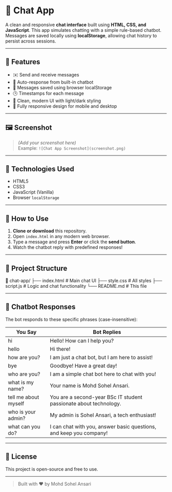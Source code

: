 # 💬 Chat App

A clean and responsive **chat interface** built using **HTML, CSS, and JavaScript**. This app simulates chatting with a simple rule-based chatbot. Messages are saved locally using **localStorage**, allowing chat history to persist across sessions.

---

## 🌟 Features

- ✉️ Send and receive messages
- 🤖 Auto-response from built-in chatbot
- 💾 Messages saved using browser localStorage
- 🕒 Timestamps for each message
- 🧼 Clean, modern UI with light/dark styling
- 📱 Fully responsive design for mobile and desktop

---

## 🖼️ Screenshot

> *(Add your screenshot here)*  
> Example: `![Chat App Screenshot](screenshot.png)`

---

## 🔧 Technologies Used

- HTML5
- CSS3
- JavaScript (Vanilla)
- Browser `localStorage`

---

## 🚀 How to Use

1. **Clone or download** this repository.
2. Open `index.html` in any modern web browser.
3. Type a message and press **Enter** or click the **send button**.
4. Watch the chatbot reply with predefined responses!

---

## 📁 Project Structure

📁 chat-app/
├── index.html # Main chat UI
├── style.css # All styles
├── script.js # Logic and chat functionality
└── README.md # This file

---

## 🤖 Chatbot Responses

The bot responds to these specific phrases (case-insensitive):

| You Say                | Bot Replies                                     |
|------------------------|-------------------------------------------------|
| hi                    | Hello! How can I help you?                      |
| hello                 | Hi there!                                       |
| how are you?          | I am just a chat bot, but I am here to assist! |
| bye                   | Goodbye! Have a great day!                      |
| who are you?          | I am a simple chat bot here to chat with you!  |
| what is my name?      | Your name is Mohd Sohel Ansari.                |
| tell me about myself  | You are a second-year BSc IT student passionate about technology. |
| who is your admin?    | My admin is Sohel Ansari, a tech enthusiast!   |
| what can you do?      | I can chat with you, answer basic questions, and keep you company! |

---

## 📜 License

This project is open-source and free to use.

---

> Built with ❤️ by Mohd Sohel Ansari
